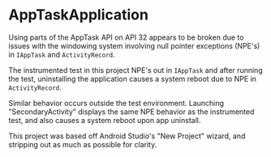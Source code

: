 # AppTaskApplication

Using parts of the AppTask API on API 32 appears to be broken due to issues with the windowing system involving
null pointer exceptions (NPE's) in `IAppTask` and `ActivityRecord`.

The instrumented test in this project NPE's out in `IAppTask` and after running the test, uninstalling the 
application causes a system reboot due to NPE in `ActivityRecord`.

Similar behavior occurs outside the test environment.  Launching "SecondaryActivity" displays the 
same NPE behavior as the instrumented test, and also causes a system reboot upon app uninstall.

This project was based off Android Studio's "New Project" wizard, and stripping out as much as possible
for clarity.